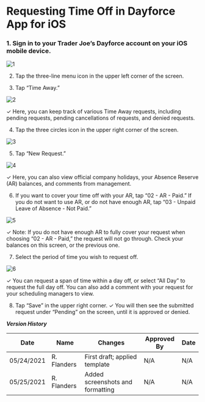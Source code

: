 # Requesting Time Off in Dayforce App for iOS
  
  ### 1. Sign in to your Trader Joe’s Dayforce account on your iOS mobile device.

  ![1](https://user-images.githubusercontent.com/62654821/120139916-161ea500-c19f-11eb-8b3e-ae9e17c0f6a3.JPG)

 
   2. Tap the three-line menu icon in the upper left corner of the screen.


  3. Tap “Time Away.”

  ![2](https://user-images.githubusercontent.com/62654821/120139915-161ea500-c19f-11eb-9ae1-d7a64a7ed15f.JPG)

  ✓ Here, you can keep track of various Time Away requests, including pending requests, pending cancellations of requests, and denied requests.
  
  4. Tap the three circles icon in the upper right corner of the screen.

  ![3](https://user-images.githubusercontent.com/62654821/120139914-15860e80-c19f-11eb-858a-b565837dec42.JPG)

  5. Tap “New Request.”

  ![4](https://user-images.githubusercontent.com/62654821/120139913-15860e80-c19f-11eb-8f8f-132311a7a24a.JPG)

  ✓ Here, you can also view official company holidays, your Absence Reserve (AR) balances, and comments from management.
    
   6. If you want to cover your time off with your AR, tap “02 - AR - Paid.” If you do not want to use AR, or do not have enough AR, tap “03 - Unpaid Leave of Absence - Not Paid.”

   ![5](https://user-images.githubusercontent.com/62654821/120139912-15860e80-c19f-11eb-96e1-fc1ed494b643.JPG)

   ✓ Note: If you do not have enough AR to fully cover your request when choosing “02 - AR - Paid,” the request will not go through. Check your balances on this screen, or the previous one.
    
   7. Select the period of time you wish to request off.

  ![6](https://user-images.githubusercontent.com/62654821/120139910-14ed7800-c19f-11eb-977b-e7e3560f0961.JPG)

   ✓ You can request a span of time within a day off, or select “All Day” to request the full day off. You can also add a comment with your request for your scheduling managers to view.
   
   8. Tap “Save” in the upper right corner.
  ✓ You will then see the submitted request under “Pending” on the screen, until it is approved or denied.

  _**Version History**_
  
| Date        | Name        | Changes | Approved By | Date |
| ----------- | ----------- | ------- | ----------- | ----- |
| 05/24/2021      |  R. Flanders       | First draft; applied template | N/A | N/A |
| 05/25/2021   | R. Flanders        | Added screenshots and formatting | N/A | N/A |




